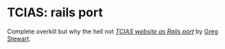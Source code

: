 # TCIAS: rails port

Complete overkill but why the hell not
[*TCIAS website as Rails port*](http://www.ticas.co.uk/)
by [Greg Stewart](http://gregs.tcias.co.uk/).